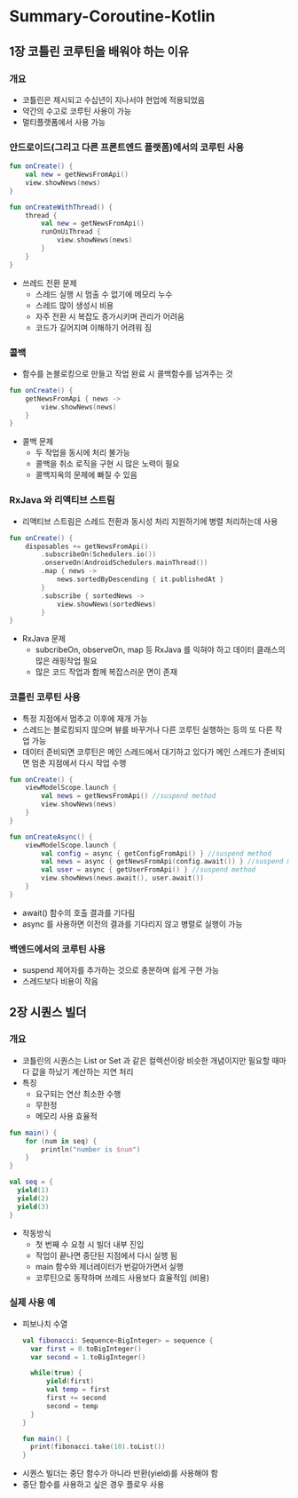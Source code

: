 # Summary-Coroutine-Kotlin

## 1장 코틀린 코루틴을 배워야 하는 이유
### 개요
- 코틀린은 제시되고 수십년이 지나서야 현업에 적용되었음
- 약간의 수고로 코루틴 사용이 가능
- 멀티플랫폼에서 사용 가능

### 안드로이드(그리고 다른 프론트엔드 플랫폼)에서의 코루틴 사용
```kotlin
fun onCreate() {
    val new = getNewsFromApi()
    view.showNews(news)
}

fun onCreateWithThread() {
    thread {
        val new = getNewsFromApi()
        runOnUiThread {
            view.showNews(news)
        }
    }
}
```
- 쓰레드 전환 문제
  + 스레드 실행 시 멈출 수 없기에 메모리 누수
  + 스레드 많이 생성시 비용
  + 자주 전환 시 복잡도 증가시키며 관리가 어려움
  + 코드가 길어지며 이해하기 어려워 짐

### 콜백
- 함수를 논블로킹으로 만들고 작업 완료 시 콜백함수를 넘겨주는 것
```kotlin
fun onCreate() {
    getNewsFromApi { news -> 
        view.showNews(news)
    }
}
```
- 콜백 문제
  + 두 작업을 동시에 처리 불가능
  + 콜백을 취소 로직을 구현 시 많은 노력이 필요
  + 콜백지옥의 문제에 빠질 수 있음

### RxJava 와 리액티브 스트림
- 리액티브 스트림은 스레드 전환과 동시성 처리 지원하기에 병렬 처리하는데 사용
```kotlin
fun onCreate() {
    disposables += getNewsFromApi()
        .subscribeOn(Schedulers.io())
        .onserveOn(AndroidSchedulers.mainThread())
        .map { news ->
            news.sortedByDescending { it.publishedAt }
        }
        .subscribe { sortedNews ->
            view.showNews(sortedNews)
        }
}
```
- RxJava 문제
  + subcribeOn, observeOn, map 등 RxJava 를 익혀야 하고 데이터 클래스의 많은 래핑작업 필요
  + 많은 코드 작업과 함께 복잡스러운 면이 존재

### 코틀린 코루틴 사용
- 특정 지점에서 멈추고 이후에 재개 가능
- 스레드는 블로킹되지 않으며 뷰를 바꾸거나 다른 코루틴 실행하는 등의 또 다른 작업 가능
- 데이터 준비되면 코루틴은 메인 스레드에서 대기하고 있다가 메인 스레드가 준비되면 멈춘 지점에서 다시 작업 수행
```kotlin
fun onCreate() {
    viewModelScope.launch {
        val news = getNewsFromApi() //suspend method
        view.showNews(news)
    }
}

fun onCreateAsync() {
    viewModelScope.launch {
        val config = async { getConfigFromApi() } //suspend method
        val news = async { getNewsFromApi(config.await()) } //suspend method
        val user = async { getUserFromApi() } //suspend method
        view.showNews(news.await(), user.await())
    }
}
```
- await() 함수의 호출 결과를 기다림
- async 를 사용하면 이전의 결과를 기다리지 않고 병렬로 실행이 가능

### 백엔드에서의 코루틴 사용
- suspend 제어자를 추가하는 것으로 충분하며 쉽게 구현 가능
- 스레드보다 비용이 작음


## 2장 시퀀스 빌더
### 개요
- 코틀린의 시퀀스는 List or Set 과 같은 컬렉션이랑 비슷한 개념이지만 필요할 때마다 값을 하났기 계산하는 지연 처리
- 특징
  + 요구되는 연산 최소한 수행
  + 무한정
  + 메모리 사용 효율적
```kotlin
fun main() {
    for (num in seq) {
        println("number is $num")
    }
}

val seq = {
  yield(1)
  yield(2)
  yield(3)
}
```
- 작동방식
  + 첫 번째 수 요청 시 빌더 내부 진입
  + 작업이 끝나면 중단된 지점에서 다시 실행 됨 
  + main 함수와 제너레이터가 번갈아가면서 실행
  + 코루틴으로 동작하며 쓰레드 사용보다 효율적임 (비용)

### 실제 사용 예
- 피보나치 수열
  ```kotlin
  val fibonacci: Sequence<BigInteger> = sequence {
    var first = 0.toBigInteger()
    var second = 1.toBigInteger()
  
    while(true) {
        yield(first)
        val temp = first
        first += second
        second = temp  
    }
  }
  
  fun main() {
    print(fibonacci.take(10).toList())
  }
  ```
- 시퀀스 빌더는 중단 함수가 아니라 반환(yield)를 사용해야 함
- 중단 함수를 사용하고 싶은 경우 플로우 사용